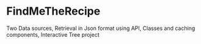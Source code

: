 # FindMeTheRecipe
Two Data sources, Retrieval in Json format using API, Classes and caching components, Interactive Tree project

